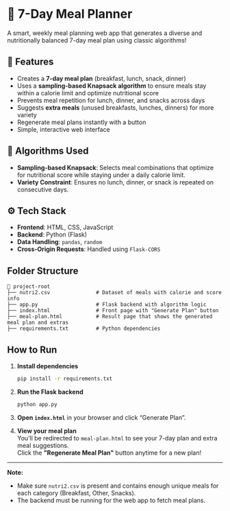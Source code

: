 # 🥗 7-Day Meal Planner

A smart, weekly meal planning web app that generates a diverse and nutritionally balanced 7-day meal plan using classic algorithms!

## 📌 Features

- Creates a **7-day meal plan** (breakfast, lunch, snack, dinner)
- Uses a **sampling-based Knapsack algorithm** to ensure meals stay within a calorie limit and optimize nutritional score
- Prevents meal repetition for lunch, dinner, and snacks across days
- Suggests **extra meals** (unused breakfasts, lunches, dinners) for more variety
- Regenerate meal plans instantly with a button
- Simple, interactive web interface

## 🧠 Algorithms Used

- **Sampling-based Knapsack**: Selects meal combinations that optimize for nutritional score while staying under a daily calorie limit.
- **Variety Constraint**: Ensures no lunch, dinner, or snack is repeated on consecutive days.

## ⚙️ Tech Stack

- **Frontend**: HTML, CSS, JavaScript
- **Backend**: Python (Flask)
- **Data Handling**: `pandas`, `random`
- **Cross-Origin Requests**: Handled using `Flask-CORS`

## Folder Structure

```
📁 project-root
├── nutri2.csv               # Dataset of meals with calorie and score info
├── app.py                   # Flask backend with algorithm logic
├── index.html               # Front page with "Generate Plan" button
├── meal-plan.html           # Result page that shows the generated meal plan and extras
├── requirements.txt         # Python dependencies
```

## How to Run

1. **Install dependencies**  
   ```bash
   pip install -r requirements.txt
   ```

2. **Run the Flask backend**  
   ```bash
   python app.py
   ```

3. **Open `index.html`** in your browser and click “Generate Plan”.

4. **View your meal plan**  
   You’ll be redirected to `meal-plan.html` to see your 7-day plan and extra meal suggestions.  
   Click the **"Regenerate Meal Plan"** button anytime for a new plan!

---

**Note:**  
- Make sure `nutri2.csv` is present and contains enough unique meals for each category (Breakfast, Other, Snacks).
- The backend must be running for the web app to fetch meal plans.
